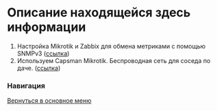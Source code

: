 # Описание находящейся здесь информации

1. Настройка Mikrotik и Zabbix для обмена метриками с помощью SNMPv3 ([ссылка](snmpv3.md))
2. Используем Capsman Mikrotik. Беспроводная сеть для соседа по даче.  ([ссылка](Capsman%20для%20дома.md))

### Навигация
[Вернуться в основное меню](../README.md)
